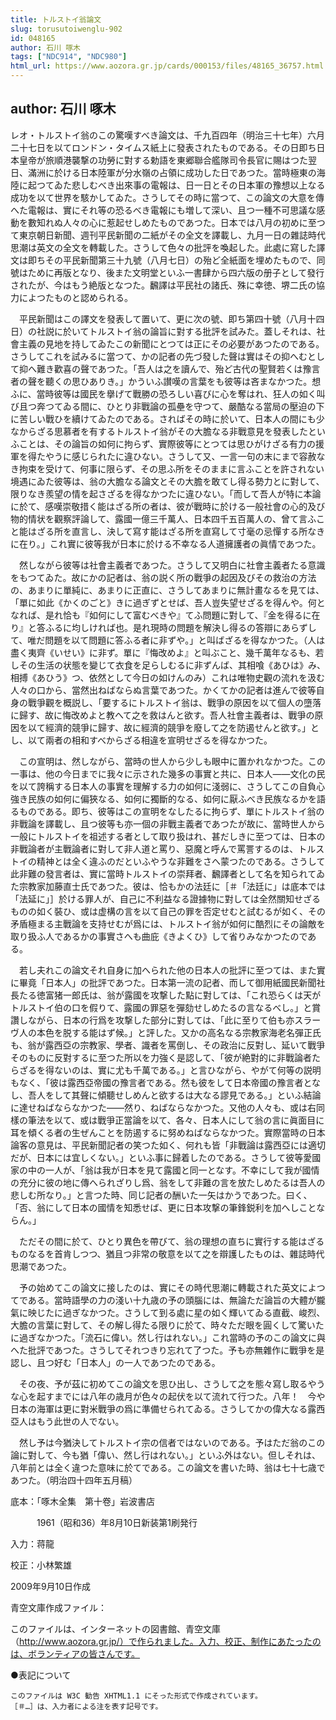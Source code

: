 ```yaml
---
title: トルストイ翁論文
slug: torusutoiwenglu-902
id: 048165
author: 石川 啄木
tags: ["NDC914", "NDC980"]
html_url: https://www.aozora.gr.jp/cards/000153/files/48165_36757.html
---
```


## author: 石川 啄木

レオ・トルストイ翁のこの驚嘆すべき論文は、千九百四年（明治三十七年）六月二十七日を以てロンドン・タイムス紙上に發表されたものである。その日即ち日本皇帝が旅順港襲撃の功勞に對する勅語を東郷聯合艦隊司令長官に賜はつた翌日、滿洲に於ける日本陸軍が分水嶺の占領に成功した日であつた。當時極東の海陸に起つてゐた悲しむべき出來事の電報は、日一日とその日本軍の豫想以上なる成功を以て世界を駭かしてゐた。さうしてその時に當つて、この論文の大意を傳へた電報は、實にそれ等の恐るべき電報にも増して深い、且つ一種不可思議な感動を數知れぬ人々の心に惹起せしめたものであつた。日本では八月の初めに至つて東京朝日新聞、週刊平民新聞の二紙がその全文を譯載し、九月一日の雜誌時代思潮は英文の全文を轉載した。さうして色々の批評を喚起した。此處に寫した譯文は即ちその平民新聞第三十九號（八月七日）の殆ど全紙面を埋めたもので、同號はために再版となり、後また文明堂といふ一書肆から四六版の册子として發行されたが、今はもう絶版となつた。飜譯は平民社の諸氏、殊に幸徳、堺二氏の協力によつたものと認められる。

　平民新聞はこの譯文を發表して置いて、更に次の號、即ち第四十號（八月十四日）の社説に於いてトルストイ翁の論旨に對する批評を試みた。蓋しそれは、社會主義の見地を持してゐたこの新聞にとつては正にその必要があつたのである。さうしてこれを試みるに當つて、かの記者の先づ發した聲は實はその抑へむとして抑へ難き歡喜の聲であつた。「吾人は之を讀んで、殆ど古代の聖賢若くは豫言者の聲を聽くの思ひありき。」かういふ讃嘆の言葉をも彼等は吝まなかつた。想ふに、當時彼等は國民を擧げて戰勝の恐ろしい喜びに心を奪はれ、狂人の如く叫び且つ奔つてゐる間に、ひとり非戰論の孤壘を守つて、嚴酷なる當局の壓迫の下に苦しい戰ひを續けてゐたのである。さればその時に於いて、日本人の間にも少なからざる思慕者を有するトルストイ翁がその大膽なる非戰意見を發表したといふことは、その論旨の如何に拘らず、實際彼等にとつては思ひがけざる有力の援軍を得たやうに感じられたに違ひない。さうして又、一言一句の末にまで容赦なき拘束を受けて、何事に限らず、その思ふ所をそのままに言ふことを許されない境遇にゐた彼等は、翁の大膽なる論文とその大膽を敢てし得る勢力とに對して、限りなき羨望の情を起さざるを得なかつたに違ひない。「而して吾人が特に本論に於て、感嘆崇敬措く能はざる所の者は、彼が戰時に於ける一般社會の心的及び物的情状を觀察評論して、露國一億三千萬人、日本四千五百萬人の、曾て言ふこと能はざる所を直言し、決して寫す能はざる所を直寫して寸毫の忌憚する所なきに在り。」これ實に彼等我が日本に於ける不幸なる人道擁護者の眞情であつた。

　然しながら彼等は社會主義者であつた。さうして又明白に社會主義者たる意識をもつてゐた。故にかの記者は、翁の説く所の戰爭の起因及びその救治の方法の、あまりに單純に、あまりに正直に、さうしてあまりに無計畫なるを見ては、「單に如此《かくのごと》きに過ぎずとせば、吾人豈失望せざるを得んや。何となれば、是れ恰も『如何にして富むべきや』てふ問題に對して、『金を得るに在り』と答ふるに均しければ也。是れ現時の問題を解決し得るの答辯にあらずして、唯だ問題を以て問題に答ふる者に非ずや。」と叫ばざるを得なかつた。（人は盡く夷齊《いせい》に非ず。單に『悔改めよ』と叫ぶこと、幾千萬年なるも、若しその生活の状態を變じて衣食を足らしむるに非ずんば、其相喰《あひは》み、相搏《あひう》つ、依然として今日の如けんのみ）これは唯物史觀の流れを汲む人々の口から、當然出ねばならぬ言葉であつた。かくてかの記者は進んで彼等自身の戰爭觀を概説し、「要するにトルストイ翁は、戰爭の原因を以て個人の墮落に歸す、故に悔改めよと教へて之を救はんと欲す。吾人社會主義者は、戰爭の原因を以て經濟的競爭に歸す、故に經濟的競爭を廢して之を防遏せんと欲す。」とし、以て兩者の相和すべからざる相違を宣明せざるを得なかつた。

　この宣明は、然しながら、當時の世人から少しも眼中に置かれなかつた。この一事は、他の今日までに我々に示された幾多の事實と共に、日本人――文化の民を以て誇稱する日本人の事實を理解する力の如何に淺弱に、さうしてこの自負心強き民族の如何に偏狹なる、如何に獨斷的なる、如何に厭ふべき民族なるかを語るものである。即ち、彼等はこの宣明をなしたるに拘らず、單にトルストイ翁の非戰論を譯載し、且つ彼等も亦一個の非戰主義者であつたが故に、當時世人から一般にトルストイを祖述する者として取り扱はれ、甚だしきに至つては、日本の非戰論者が主戰論者に對して非人道と罵り、惡魔と呼んで罵詈するのは、トルストイの精神とは全く違ふのだといふやうな非難をさへ蒙つたのである。さうして此非難の發言者は、實に當時トルストイの崇拜者、飜譯者として名を知られてゐた宗教家加藤直士氏であつた。彼は、恰もかの法廷に［＃「法廷に」は底本では「法延に」］於ける罪人が、自己に不利益なる證據物に對しては全然關知せざるものの如く裝ひ、或は虚構の言を以て自己の罪を否定せむと試むるが如く、その矛盾極まる主戰論を支持せむが爲には、トルストイ翁が如何に酷烈にその論敵を取り扱ふ人であるかの事實さへも曲庇《きよくひ》して省りみなかつたのである。

　若し夫れこの論文それ自身に加へられた他の日本人の批評に至つては、また實に畢竟「日本人」の批評であつた。日本第一流の記者、而して御用紙國民新聞社長たる徳富猪一郎氏は、翁が露國を攻撃した點に對しては、「これ恐らくは天がトルストイ伯の口を假りて、露國の罪惡を彈劾せしめたるの言なるべし。」と賞讚しながら、日本の行爲を攻撃した部分に對しては、「此に至りて伯も亦スラーヴ人の本色を脱する能はず候。」と評した。又かの高名なる宗教家海老名彈正氏も、翁が露西亞の宗教家、學者、識者を罵倒し、その政治に反對し、延いて戰爭そのものに反對するに至つた所以を力強く是認して、「彼が絶對的に非戰論者たらざるを得ないのは、實に尤も千萬である。」と言ひながら、やがて何等の説明もなく、「彼は露西亞帝國の豫言者である。然も彼をして日本帝國の豫言者となし、吾人をして其聲に傾聽せしめんと欲するは大なる謬見である。」といふ結論に達せねばならなかつた――然り、ねばならなかつた。又他の人々も、或は右同樣の筆法を以て、或は戰爭正當論を以て、各々、日本人にして翁の言に眞面目に耳を傾くる者の生ぜんことを防遏するに努めねばならなかつた。實際當時の日本論客の意見は、平民新聞記者の笑つた如く、何れも皆「非戰論は露西亞には適切だが、日本には宜しくない。」といふ事に歸着したのである。さうして彼等愛國家の中の一人が、「翁は我が日本を見て露國と同一となす。不幸にして我が國情の充分に彼の地に傳へられざりし爲、翁をして非難の言を放たしめたるは吾人の悲しむ所なり。」と言つた時、同じ記者の酬いた一矢はかうであつた。曰く、「否、翁にして日本の國情を知悉せば、更に日本攻撃の筆鋒鋭利を加へしことならん。」

　ただその間に於て、ひとり異色を帶びて、翁の理想の直ちに實行する能はざるものなるを首肯しつつ、猶且つ非常の敬意を以て之を辯護したものは、雜誌時代思潮であつた。

　予の始めてこの論文に接したのは、實にその時代思潮に轉載された英文によつてである。當時語學の力の淺い十九歳の予の頭腦には、無論ただ論旨の大體が朧氣に映じたに過ぎなかつた。さうして到る處に星の如く輝いてゐる直截、峻烈、大膽の言葉に對して、その解し得たる限りに於て、時々ただ眼を圓くして驚いたに過ぎなかつた。「流石に偉い。然し行はれない。」これ當時の予のこの論文に與へた批評であつた。さうしてそれつきり忘れて了つた。予も亦無雜作に戰爭を是認し、且つ好む「日本人」の一人であつたのである。

　その夜、予が茲に初めてこの論文を思ひ出し、さうして之を態々寫し取るやうな心を起すまでには八年の歳月が色々の起伏を以て流れて行つた。八年！　今や日本の海軍は更に對米戰爭の爲に準備せられてゐる。さうしてかの偉大なる露西亞人はもう此世の人でない。

　然し予は今猶決してトルストイ宗の信者ではないのである。予はただ翁のこの論に對して、今も猶「偉い、然し行はれない。」といふ外はない。但しそれは、八年前とは全く違つた意味に於てである。この論文を書いた時、翁は七十七歳であつた。（明治四十四年五月稿）













底本：「啄木全集　第十卷」岩波書店


　　　1961（昭和36）年8月10日新装第1刷発行

入力：蒋龍

校正：小林繁雄

2009年9月10日作成

青空文庫作成ファイル：

このファイルは、インターネットの図書館、青空文庫（http://www.aozora.gr.jp/）で作られました。入力、校正、制作にあたったのは、ボランティアの皆さんです。











●表記について


	このファイルは W3C 勧告 XHTML1.1 にそった形式で作成されています。
	［＃…］は、入力者による注を表す記号です。
